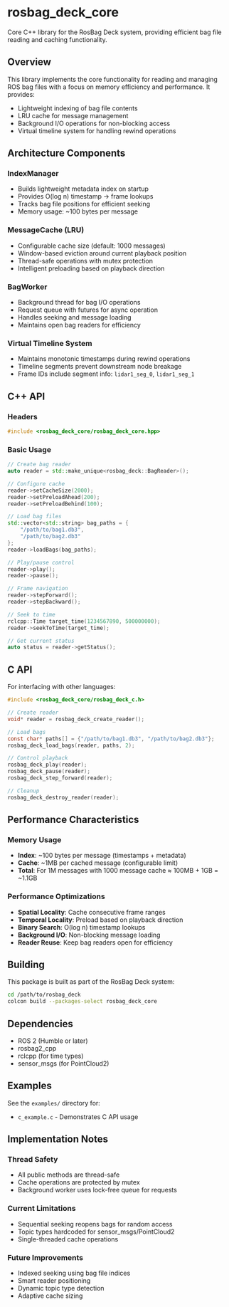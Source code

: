 # rosbag_deck_core

Core C++ library for the RosBag Deck system, providing efficient bag file reading and caching functionality.

## Overview

This library implements the core functionality for reading and managing ROS bag files with a focus on memory efficiency and performance. It provides:

- Lightweight indexing of bag file contents
- LRU cache for message management
- Background I/O operations for non-blocking access
- Virtual timeline system for handling rewind operations

## Architecture Components

### IndexManager
- Builds lightweight metadata index on startup
- Provides O(log n) timestamp → frame lookups
- Tracks bag file positions for efficient seeking
- Memory usage: ~100 bytes per message

### MessageCache (LRU)
- Configurable cache size (default: 1000 messages)
- Window-based eviction around current playback position
- Thread-safe operations with mutex protection
- Intelligent preloading based on playback direction

### BagWorker
- Background thread for bag I/O operations
- Request queue with futures for async operation
- Handles seeking and message loading
- Maintains open bag readers for efficiency

### Virtual Timeline System
- Maintains monotonic timestamps during rewind operations
- Timeline segments prevent downstream node breakage
- Frame IDs include segment info: `lidar1_seg_0`, `lidar1_seg_1`

## C++ API

### Headers

```cpp
#include <rosbag_deck_core/rosbag_deck_core.hpp>
```

### Basic Usage

```cpp
// Create bag reader
auto reader = std::make_unique<rosbag_deck::BagReader>();

// Configure cache
reader->setCacheSize(2000);
reader->setPreloadAhead(200);
reader->setPreloadBehind(100);

// Load bag files
std::vector<std::string> bag_paths = {
    "/path/to/bag1.db3",
    "/path/to/bag2.db3"
};
reader->loadBags(bag_paths);

// Play/pause control
reader->play();
reader->pause();

// Frame navigation
reader->stepForward();
reader->stepBackward();

// Seek to time
rclcpp::Time target_time(1234567890, 500000000);
reader->seekToTime(target_time);

// Get current status
auto status = reader->getStatus();
```

## C API

For interfacing with other languages:

```c
#include <rosbag_deck_core/rosbag_deck_c.h>

// Create reader
void* reader = rosbag_deck_create_reader();

// Load bags
const char* paths[] = {"/path/to/bag1.db3", "/path/to/bag2.db3"};
rosbag_deck_load_bags(reader, paths, 2);

// Control playback
rosbag_deck_play(reader);
rosbag_deck_pause(reader);
rosbag_deck_step_forward(reader);

// Cleanup
rosbag_deck_destroy_reader(reader);
```

## Performance Characteristics

### Memory Usage
- **Index**: ~100 bytes per message (timestamps + metadata)
- **Cache**: ~1MB per cached message (configurable limit)
- **Total**: For 1M messages with 1000 message cache ≈ 100MB + 1GB = ~1.1GB

### Performance Optimizations
- **Spatial Locality**: Cache consecutive frame ranges
- **Temporal Locality**: Preload based on playback direction
- **Binary Search**: O(log n) timestamp lookups
- **Background I/O**: Non-blocking message loading
- **Reader Reuse**: Keep bag readers open for efficiency

## Building

This package is built as part of the RosBag Deck system:

```bash
cd /path/to/rosbag_deck
colcon build --packages-select rosbag_deck_core
```

## Dependencies

- ROS 2 (Humble or later)
- rosbag2_cpp
- rclcpp (for time types)
- sensor_msgs (for PointCloud2)

## Examples

See the `examples/` directory for:
- `c_example.c` - Demonstrates C API usage

## Implementation Notes

### Thread Safety
- All public methods are thread-safe
- Cache operations are protected by mutex
- Background worker uses lock-free queue for requests

### Current Limitations
- Sequential seeking reopens bags for random access
- Topic types hardcoded for sensor_msgs/PointCloud2
- Single-threaded cache operations

### Future Improvements
- Indexed seeking using bag file indices
- Smart reader positioning
- Dynamic topic type detection
- Adaptive cache sizing